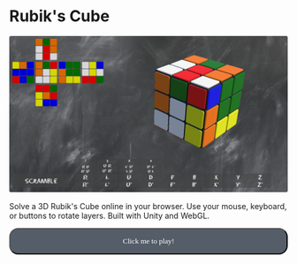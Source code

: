 # Rubik's Cube
![Rubik's Cube game](/Assets/Game.png)

Solve a 3D Rubik's Cube online in your browser. Use your mouse, keyboard, or buttons to rotate layers. Built with Unity and WebGL.

<button id="play-button" href="cube.robinclaesson.com"> Click me to play! </button>

<style> 
#play-button
{
    width: 100%;
    background: #545d68;
    color: white;
    min-height: 3rem;
    border-radius: 1rem;
    font-family: consolas;
}
</style>